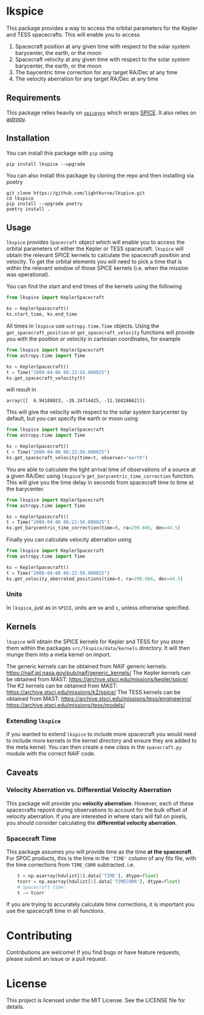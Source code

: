 # lkspice

This package provides a way to access the orbital parameters for the Kepler and TESS spacecrafts. This will enable you to access

1. Spacecraft position at any given time with respect to the solar system barycenter, the earth, or the moon
2. Spacecraft velocity at any given time with respect to the solar system barycenter, the earth, or the moon
3. The baycentric time correction for any target RA/Dec at any time
4. The velocity aberration  for any target RA/Dec at any time

## Requirements

This package relies heavily on [`spiceypy`](https://github.com/AndrewAnnex/SpiceyPy) which wraps [SPICE](https://naif.jpl.nasa.gov/naif/toolkit.html). It also relies on [astropy](https://www.astropy.org/).

## Installation

You can install this package with `pip` using

```
pip install lkspice --upgrade
```

You can also install this package by cloning the repo and then installing via poetry

```
git clone https://github.com/lightkurve/lkspice.git
cd lkspice
pip install --upgrade poetry
poetry install .
```

## Usage

`lkspice` provides `Spacecraft` object which will enable you to access the orbital parameters of either the Kepler or TESS spacecraft. `lkspice` will obtain the relevant SPICE kernels to calculate the spacecraft position and velocity. To get the orbital elements you will need to pick a time that is within the relevant window of those SPICE kernels (i.e. when the mission was operational).

You can find the start and end times of the kernels using the following

```python
from lkspice import KeplerSpacecraft

ks = KeplerSpacecraft()
ks.start_time, ks.end_time
```

All times in `lkspice` use `astropy.time.Time` objects. Using the `get_spacecraft_position` or `get_spacecraft_velocity` functions will provide you with the position or velocity in cartesian coordinates, for example

```python
from lkspice import KeplerSpacecraft
from astropy.time import Time

ks = KeplerSpacecraft()
t = Time("2009-04-06 06:22:56.000025")
ks.get_spacecraft_velocity(t)
```

will result in

```
array([[  6.94188023, -26.24714425, -11.16828662]])
```

This will give the velocity with respect to the solar system barycenter by default, but you can specify the earth or moon using

```python
from lkspice import KeplerSpacecraft
from astropy.time import Time

ks = KeplerSpacecraft()
t = Time("2009-04-06 06:22:56.000025")
ks.get_spacecraft_velocity(time=t, observer="earth")
```

You are able to calculate the light arrival time of observations of a source at a given RA/Dec using `lkspice`'s `get_barycentric_time_correction` function. This will give you the time delay in seconds from spacecraft time to time at the barycenter.

```python
from lkspice import KeplerSpacecraft
from astropy.time import Time

ks = KeplerSpacecraft()
t = Time("2009-04-06 06:22:56.000025")
ks.get_barycentric_time_correction(time=t, ra=290.666, dec=44.5)
```

Finally you can calculate velocity aberration using

```python
from lkspice import KeplerSpacecraft
from astropy.time import Time

ks = KeplerSpacecraft()
t = Time("2009-04-06 06:22:56.000025")
ks.get_velocity_aberrated_positions(time=t, ra=290.666, dec=44.5)
```

### Units

In `lkspice`, just as in `SPICE`, units are `km` and `s`, unless otherwise specified.

## Kernels

`lkspice` will obtain the SPICE kernels for Kepler and TESS for you store them within the packages `src/lkspice/data/kernels` directory. It will then munge them into a meta kernel on import.

The generic kernels can be obtained from NAIF generic kernels:
    <https://naif.jpl.nasa.gov/pub/naif/generic_kernels/>
The Kepler kernels can be obtained from MAST:
    <https://archive.stsci.edu/missions/kepler/spice/>
The K2 kernels can be obtained from MAST:
    <https://archive.stsci.edu/missions/k2/spice/>
The TESS kernels can be obtained from MAST:
    <https://archive.stsci.edu/missions/tess/engineering/>
    <https://archive.stsci.edu/missions/tess/models/>

### Extending `lkspice`

If you wanted to extend `lkspice` to include more spacecraft you would need to include more kernels in the kernel directory and ensure they are added to the meta kernel. You can then create a new class in the `spacecraft.py` module with the correct NAIF code.

## Caveats

### Velocity Aberration vs. Differential Velocity Aberration

This package will provide you **velocity aberration**. However, each of these spacecrafts repoint during observations to account for the bulk offset of velocity aberration. If you are interested in where stars will fall on pixels, you should consider calculating the **differential velocity aberration**.

### Spacecraft Time

This package assumes you will provide time as the time **at the spacecraft**. For SPOC products, this is the time in the `'TIME'` column of any fits file, with the time corrections from `TIME_CORR` subtracted. i.e.

```python
    t = np.asarray(hdulist[1].data['TIME'], dtype=float)
    tcorr = np.asarray(hdulist[1].data['TIMECORR'], dtype=float)
    # Spacecraft time:
    t -= tcorr
```

If you are trying to accurately calculate time corrections, it is important you use the spacecraft time in all functions.

# Contributing

Contributions are welcome! If you find bugs or have feature requests, please submit an issue or a pull request.

# License

This project is licensed under the MIT License. See the LICENSE file for details.
